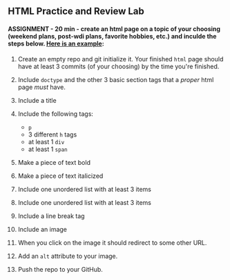 ## HTML Practice and Review Lab

#### ASSIGNMENT - 20 min - create an html page on a topic of your choosing (weekend plans, post-wdi plans, favorite hobbies, etc.) and inculde the steps below. [Here is an example](http://taxi-driver-tom-14348.bitballoon.com/):

1. Create an empty repo and git initialize it. Your finished `html` page should have at least 3 commits (of your choosing) by the time you're finished.

1. Include `doctype` and the other 3 basic section tags that a *proper* html page *must* have.

2. Include a title

3. Include the following tags: 
	- `p`
	-  3 different `h` tags
	-  at least 1 `div`
	-  at least 1 `span`

4. Make a piece of text bold 

5. Make a piece of text italicized

6. Include one unordered list with at least 3 items

7. Include one unordered list with at least 3 items

8. Include a line break tag

9. Include an image

10. When you click on the image it should redirect to some other URL.

11. Add an `alt` attribute to your image.

11. Push the repo to your GitHub.